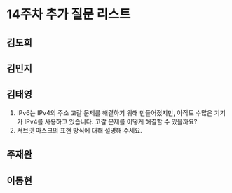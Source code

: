 # 14주차 추가 질문 리스트

## 김도희


## 김민지

## 김태영
1. IPv6는 IPv4의 주소 고갈 문제를 해결하기 위해 만들어졌지만, 아직도 수많은 기기가 IPv4를 사용하고 있습니다. 고갈 문제를 어떻게 해결할 수 있을까요?
2. 서브넷 마스크의 표현 방식에 대해 설명해 주세요.


## 주재완


## 이동현

